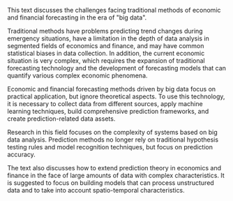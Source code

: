 This text discusses the challenges facing traditional methods of economic and financial forecasting in the era of "big data".

Traditional methods have problems predicting trend changes during emergency situations, have a limitation in the depth of data analysis in segmented fields of economics and finance, and may have common statistical biases in data collection. In addition, the current economic situation is very complex, which requires the expansion of traditional forecasting technology and the development of forecasting models that can quantify various complex economic phenomena.

Economic and financial forecasting methods driven by big data focus on practical application, but ignore theoretical aspects. To use this technology, it is necessary to collect data from different sources, apply machine learning techniques, build comprehensive prediction frameworks, and create prediction-related data assets.

Research in this field focuses on the complexity of systems based on big data analysis. Prediction methods no longer rely on traditional hypothesis testing rules and model recognition techniques, but focus on prediction accuracy.

The text also discusses how to extend prediction theory in economics and finance in the face of large amounts of data with complex characteristics. It is suggested to focus on building models that can process unstructured data and to take into account spatio-temporal characteristics.
